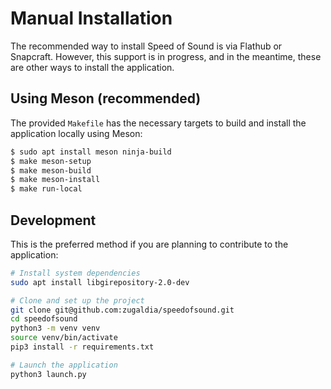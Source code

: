 # Manual Installation

The recommended way to install Speed of Sound is via Flathub or Snapcraft. However, this support is in progress, and in the meantime, these are other ways to install the application.

## Using Meson (recommended)

The provided `Makefile` has the necessary targets to build and install the application locally using Meson:

```bash
$ sudo apt install meson ninja-build
$ make meson-setup
$ make meson-build
$ make meson-install
$ make run-local
```

## Development

This is the preferred method if you are planning to contribute to the application:

```bash
# Install system dependencies
sudo apt install libgirepository-2.0-dev

# Clone and set up the project
git clone git@github.com:zugaldia/speedofsound.git
cd speedofsound
python3 -m venv venv
source venv/bin/activate
pip3 install -r requirements.txt

# Launch the application
python3 launch.py
```
